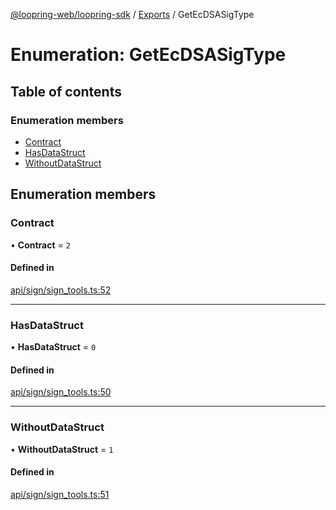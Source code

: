 [@loopring-web/loopring-sdk](../README.md) / [Exports](../modules.md) / GetEcDSASigType

# Enumeration: GetEcDSASigType

## Table of contents

### Enumeration members

- [Contract](GetEcDSASigType.md#contract)
- [HasDataStruct](GetEcDSASigType.md#hasdatastruct)
- [WithoutDataStruct](GetEcDSASigType.md#withoutdatastruct)

## Enumeration members

### Contract

• **Contract** = `2`

#### Defined in

[api/sign/sign_tools.ts:52](https://github.com/Loopring/loopring_sdk/blob/81e0b16/src/api/sign/sign_tools.ts#L52)

___

### HasDataStruct

• **HasDataStruct** = `0`

#### Defined in

[api/sign/sign_tools.ts:50](https://github.com/Loopring/loopring_sdk/blob/81e0b16/src/api/sign/sign_tools.ts#L50)

___

### WithoutDataStruct

• **WithoutDataStruct** = `1`

#### Defined in

[api/sign/sign_tools.ts:51](https://github.com/Loopring/loopring_sdk/blob/81e0b16/src/api/sign/sign_tools.ts#L51)

